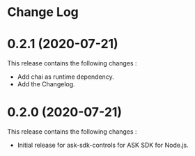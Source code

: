 # Change Log

# 0.2.1 (2020-07-21)

This release contains the following changes : 

- Add chai as runtime dependency.
- Add the Changelog.

# 0.2.0 (2020-07-21)

This release contains the following changes : 

- Initial release for ask-sdk-controls for ASK SDK for Node.js.

